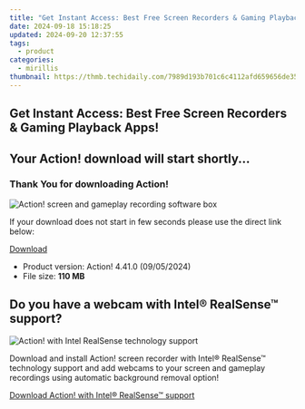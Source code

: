 ```yaml
---
title: "Get Instant Access: Best Free Screen Recorders & Gaming Playback Apps!"
date: 2024-09-18 15:18:25
updated: 2024-09-20 12:37:55
tags:
  - product
categories:
  - mirillis
thumbnail: https://thmb.techidaily.com/7989d193b701c6c4112afd659656de357f20d61f1ee9fa4b40235e3cbfd62f11.jpg
---
```


## Get Instant Access: Best Free Screen Recorders & Gaming Playback Apps!

## Your Action! download will start shortly...

### Thank You for downloading Action!

![Action! screen and gameplay recording software box](https://mirillis.com/res/old/media/images/store/action_box.png) 

If your download does not start in few seconds please use the direct link below:

[Download](https://tools.techidaily.com/mirillis/products/) 
* Product version: Action! 4.41.0 (09/05/2024)
* File size: **110 MB**

## Do you have a webcam with Intel® RealSense™ support?

![Action! with Intel RealSense technology support](https://mirillis.com/res/old/media/images/download/intel-realsense-logo.png)

Download and install Action! screen recorder with Intel® RealSense™ technology support and add webcams to your screen and gameplay recordings using automatic background removal option!

[Download Action! with Intel® RealSense™ support](https://tools.techidaily.com/mirillis/products/)

<ins class="adsbygoogle"
     style="display:block"
     data-ad-format="autorelaxed"
     data-ad-client="ca-pub-7571918770474297"
     data-ad-slot="1223367746"></ins>



<ins class="adsbygoogle"
     style="display:block"
     data-ad-client="ca-pub-7571918770474297"
     data-ad-slot="8358498916"
     data-ad-format="auto"
     data-full-width-responsive="true"></ins>
